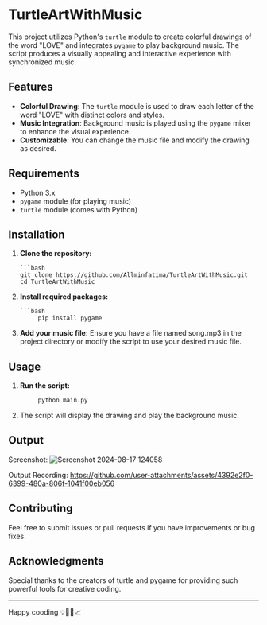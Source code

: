 # TurtleArtWithMusic

This project utilizes Python's `turtle` module to create colorful drawings of the word "LOVE" and integrates `pygame` to play background music. The script produces a visually appealing and interactive experience with synchronized music.

## Features

- **Colorful Drawing**: The `turtle` module is used to draw each letter of the word "LOVE" with distinct colors and styles.
- **Music Integration**: Background music is played using the `pygame` mixer to enhance the visual experience.
- **Customizable**: You can change the music file and modify the drawing as desired.

## Requirements

- Python 3.x
- `pygame` module (for playing music)
- `turtle` module (comes with Python)

## Installation

1. **Clone the repository:**

       ```bash
       git clone https://github.com/Allminfatima/TurtleArtWithMusic.git
       cd TurtleArtWithMusic

2. **Install required packages:**

       ```bash
            pip install pygame
   
3. **Add your music file:**
Ensure you have a file named song.mp3 in the project directory or modify the script to use your desired music file.

## Usage 

1. **Run the script:**
    ```bash
         python main.py

2. The script will display the drawing and play the background music.


## Output
Screenshot: ![Screenshot 2024-08-17 124058](https://github.com/user-attachments/assets/2d863916-b79e-44b2-8ff7-1e8da871b9dd)

Output Recording: https://github.com/user-attachments/assets/4392e2f0-6399-480a-806f-1041f00eb056


## Contributing
Feel free to submit issues or pull requests if you have improvements or bug fixes.

## Acknowledgments
Special thanks to the creators of turtle and pygame for providing such powerful tools for creative coding.

---
Happy cooding 💡👩‍💻📈
   
